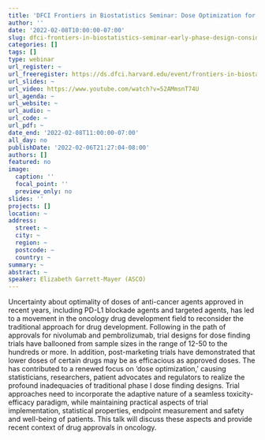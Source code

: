 ```yaml
---
title: 'DFCI Frontiers in Biostatistics Seminar: Dose Optimization for Anti-cancer Agents in the Era of Immunotherapy and Targeted Agents'
author: ''
date: '2022-02-08T10:00:00-07:00'
slug: dfci-frontiers-in-biostatistics-seminar-early-phase-design-considerations-for-oncology-drug
categories: []
tags: []
type: webinar
url_register: ~
url_freeregister: https://ds.dfci.harvard.edu/event/frontiers-in-biostatistics-elizabeth-garrett-meyer/
url_slides: ~
url_video: https://www.youtube.com/watch?v=52AMmsnT74U
url_agenda: ~
url_website: ~
url_audio: ~
url_code: ~
url_pdf: ~
date_end: '2022-02-08T11:00:00-07:00'
all_day: no
publishDate: '2022-02-06T21:27:04-08:00'
authors: []
featured: no
image:
  caption: ''
  focal_point: ''
  preview_only: no
slides: ''
projects: []
location: ~
address:
  street: ~
  city: ~
  region: ~
  postcode: ~
  country: ~
summary: ~
abstract: ~
speaker: Elizabeth Garrett-Mayer (ASCO)
---
```

<!--more-->
Uncertainty about optimality of doses of anti-cancer agents approved in recent years, including PD-L1 blockade agents and targeted agents, has led to a movement in the oncology drug development field to reconsider the traditional approach for drug development.  Following in the path of approvals for nivolumab and pembrolizumab, trial designs for dose finding trials have ballooned from sample sizes in the range of 12-50 to the hundreds or more.  In addition, post-marketing trials have demonstrated that lower doses of certain drugs may be as efficacious as approved doses.  The has contributed to a renewed focus on ‘dose optimization,’ causing statisticians, researchers, patient advocates and regulators to realize the profound inadequacies of traditional phase I dose finding designs. Trial approaches need to incorporate the adaptive nature of a seamless toxicity-efficacy paradigm, while maintaining practical aspects of trial implementation, statistical properties, endpoint measurement and safety and well-being of patients. This talk will discuss these aspects and provide recent context of drug approvals in oncology.